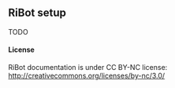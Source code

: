 ## RiBot setup

TODO

#### License

RiBot documentation is under CC BY-NC license: http://creativecommons.org/licenses/by-nc/3.0/
